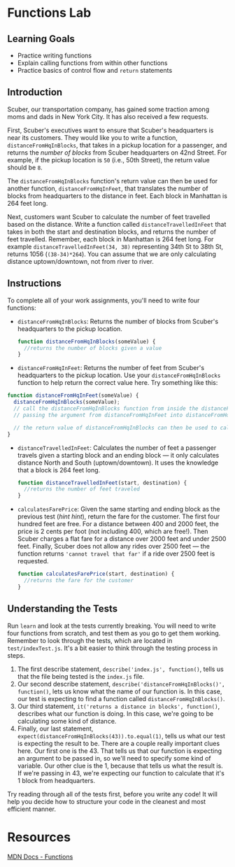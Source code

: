 # Functions Lab

## Learning Goals

- Practice writing functions
- Explain calling functions from within other functions
- Practice basics of control flow and `return` statements

## Introduction

Scuber, our transportation company, has gained some traction among moms and dads
in New York City. It has also received a few requests.

First, Scuber's executives want to ensure that Scuber's headquarters is near its
customers. They would like you to write a function, `distanceFromHqInBlocks`,
that takes in a pickup location for a passenger, and returns the *number of
blocks* from Scuber headquarters on 42nd Street. For example, if the pickup
location is `50` (i.e., 50th Street), the return value should be `8`.

The `distanceFromHqInBlocks` function's return value can then be used for
another function, `distanceFromHqInFeet`, that translates the number of blocks
from headquarters to the distance in feet. Each block in Manhattan is 264 feet
long.

Next, customers want Scuber to calculate the number of feet travelled based on
the distance. Write a function called `distanceTravelledInFeet` that takes in
both the start and destination blocks, and returns the number of feet travelled.
Remember, each block in Manhattan is 264 feet long. For example
`distanceTravelledInFeet(34, 38)` representing 34th St to 38th St, returns 1056
(`(38-34)*264`).
You can assume that we are only calculating distance uptown/downtown, not from
river to river.

## Instructions

To complete all of your work assignments, you'll need to write four functions:

- `distanceFromHqInBlocks`: Returns the number of blocks from Scuber's
  headquarters to the pickup location.

  ```js
  function distanceFromHqInBlocks(someValue) {
    //returns the number of blocks given a value
  }
  ```

- `distanceFromHqInFeet`: Returns the number of feet from Scuber's headquarters
  to the pickup location. Use your `distanceFromHqInBlocks` function to
  help return the correct value here. Try something like this:

```js
function distanceFromHqInFeet(someValue) {
  distanceFromHqInBlocks(someValue);
  // call the distanceFromHqInBlocks function from inside the distanceFromHqInFeet function,
  // passing the argument from distanceFromHqInFeet into distanceFromHqInBlocks

  // the return value of distanceFromHqInBlocks can then be used to calculate feet
}
```

- `distanceTravelledInFeet`: Calculates the number of feet a passenger travels
  given a starting block and an ending block — it only calculates distance North
  and South (uptown/downtown). It uses the knowledge that a block is 264 feet
  long.

  ```js
  function distanceTravelledInFeet(start, destination) {
    //returns the number of feet traveled 
  }
  ```

- `calculatesFarePrice`: Given the same starting and ending block as the
  previous test (_hint hint_), return the fare for the customer. The first four
  hundred feet are free. For a distance between 400 and 2000 feet, the price is
  2 cents per foot (not including 400, which are free!). Then Scuber charges a
  flat fare for a distance over 2000 feet and under 2500 feet.
  Finally, Scuber does not allow any rides over 2500 feet — the function returns
  `'cannot travel that far'` if a ride over 2500 feet is requested.

  ```js
  function calculatesFarePrice(start, destination) {
    //returns the fare for the customer
  }
  ```

## Understanding the Tests

Run `learn` and look at the tests currently breaking. You will need to write
four functions from scratch, and test them as you go to get them working.
Remember to look through the tests, which are located in `test/indexTest.js`.
It's a bit easier to think through the testing process in steps.

1. The first describe statement, `describe('index.js', function()`, tells us
   that the file being tested is the `index.js` file.
2. Our second describe statement,
   `describe('distanceFromHqInBlocks()', function()`, lets us know what the name
   of our function is. In this case, our test is expecting to find a function
   called `distanceFromHqInBlocks()`.
3. Our third statement, `it('returns a distance in blocks', function()`, describes
   what our function is doing. In this case, we're going to be calculating some
   kind of distance.
4. Finally, our last statement, `expect(distanceFromHqInBlocks(43)).to.equal(1)`,
   tells us what our test is expecting the result to be. There are a couple really
   important clues here. Our first one is the 43. That tells us that our function
   is expecting an argument to be passed in, so we'll need to specify some kind of
   variable. Our other clue is the 1, because that tells us what the result is. If
   we're passing in 43, we're expecting our function to calculate that it's 1 block
   from headquarters.

Try reading through all of the tests first, before you write any code! It will
help you decide how to structure your code in the cleanest and most efficient
manner.

# Resources 
[MDN Docs - Functions](https://developer.mozilla.org/en-US/docs/Web/JavaScript/Guide/Functions)